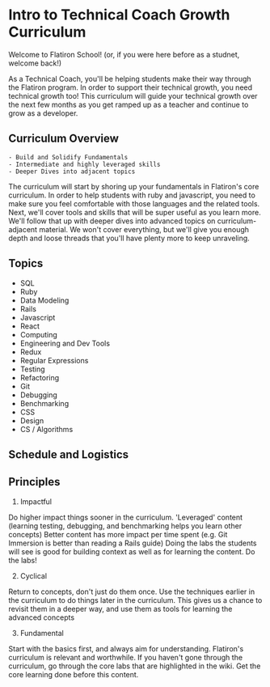 # Intro to Technical Coach Growth Curriculum

Welcome to Flatiron School! (or, if you were here before as a studnet, welcome back!)

As a Technical Coach, you'll be helping students make their way through the Flatiron program. In order to support their technical growth, you need technical growth too! This curriculum will guide your technical growth over the next few months as you get ramped up as a teacher and continue to grow as a developer.

## Curriculum Overview

```
- Build and Solidify Fundamentals
- Intermediate and highly leveraged skills
- Deeper Dives into adjacent topics
```

The curriculum will start by shoring up your fundamentals in Flatiron's core curriculum. In order to help students with ruby and javascript, you need to make sure you feel comfortable with those languages and the related tools. Next, we'll cover tools and skills that will be super useful as you learn more. We'll follow that up with deeper dives into advanced topics on curriculum-adjacent material. We won't cover everything, but we'll give you enough depth and loose threads that you'll have plenty more to keep unraveling.

## Topics

* SQL
* Ruby
* Data Modeling
* Rails
* Javascript
* React
* Computing
* Engineering and Dev Tools
* Redux
* Regular Expressions
* Testing
* Refactoring
* Git
* Debugging
* Benchmarking
* CSS
* Design
* CS / Algorithms

## Schedule and Logistics


## Principles

1. Impactful

Do higher impact things sooner in the curriculum.
'Leveraged' content (learning testing, debugging, and benchmarking helps you learn other concepts)
Better content has more impact per time spent (e.g. Git Immersion is better than reading a Rails guide)
Doing the labs the students will see is good for building context as well as for learning the content. Do the labs!

2. Cyclical

Return to concepts, don't just do them once.
Use the techniques earlier in the curriculum to do things later in the curriculum. This gives us a chance to revisit them in a deeper way, and use them as tools for learning the advanced concepts

3. Fundamental

Start with the basics first, and always aim for understanding. Flatiron's curriculum is relevant and worthwhile. If you haven't gone through the curriculum, go through the core labs that are highlighted in the wiki. Get the core learning done before this content.
